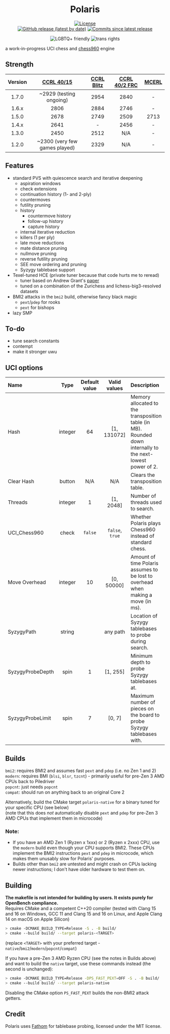<div align="center">

# Polaris

[![License][license-badge]][license-link]  
[![GitHub release (latest by date)][release-badge]][release-link]
[![Commits since latest release][commits-badge]][commits-link]

![LGBTQ+ friendly][lgbtqp-badge]
![trans rights][trans-rights-badge]

</div>

a work-in-progress UCI chess and [chess960](https://en.wikipedia.org/wiki/Fischer_random_chess) engine

## Strength
| Version | [CCRL 40/15](https://www.computerchess.org.uk/ccrl/4040/) | [CCRL Blitz](https://www.computerchess.org.uk/ccrl/404/) | [CCRL 40/2 FRC](https://www.computerchess.org.uk/ccrl/404FRC/) | [MCERL](https://www.chessengeria.com/mcerl) |
|:-------:|:---------------------------------------------------------:|:--------------------------------------------------------:|:--------------------------------------------------------------:|:-------------------------------------------:|
|  1.7.0  |                  ~2929 (testing ongoing)                  |                           2954                           |                              2840                              |                      -                      |
|  1.6.x  |                           2806                            |                           2884                           |                              2746                              |                      -                      |
|  1.5.0  |                           2678                            |                           2749                           |                              2509                              |                    2713                     |
|  1.4.x  |                           2641                            |                            -                             |                              2456                              |                      -                      |
|  1.3.0  |                           2450                            |                           2512                           |                              N/A                               |                      -                      |
|  1.2.0  |               ~2300 (very few games played)               |                           2329                           |                              N/A                               |                      -                      |

## Features
- standard PVS with quiescence search and iterative deepening
  - aspiration windows
  - check extensions
  - continuation history (1- and 2-ply)
  - countermoves
  - futility pruning
  - history
    - countermove history
    - follow-up history
    - capture history
  - internal iterative reduction
  - killers (1 per ply)
  - late move reductions
  - mate distance pruning
  - nullmove pruning
  - reverse futility pruning
  - SEE move ordering and pruning
  - Syzygy tablebase support
- Texel-tuned HCE (private tuner because that code hurts me to reread)
  - tuner based on Andrew Grant's [paper](https://github.com/AndyGrant/Ethereal/blob/master/Tuning.pdf)
  - tuned on a combination of the Zurichess and lichess-big3-resolved datasets
- BMI2 attacks in the `bmi2` build, otherwise fancy black magic
  - `pext`/`pdep` for rooks
  - `pext` for bishops
- lazy SMP

## To-do
- tune search constants
- contempt
- make it stronger uwu

## UCI options
| Name             |  Type   | Default value |  Valid values   | Description                                                                                                 |
|:-----------------|:-------:|:-------------:|:---------------:|:------------------------------------------------------------------------------------------------------------|
| Hash             | integer |      64       |   [1, 131072]   | Memory allocated to the transposition table (in MB). Rounded down internally to the next-lowest power of 2. |
| Clear Hash       | button  |      N/A      |       N/A       | Clears the transposition table.                                                                             |
| Threads          | integer |       1       |    [1, 2048]    | Number of threads used to search.                                                                           |
| UCI_Chess960     |  check  |    `false`    | `false`, `true` | Whether Polaris plays Chess960 instead of standard chess.                                                   |
| Move Overhead    | integer |      10       |   [0, 50000]    | Amount of time Polaris assumes to be lost to overhead when making a move (in ms).                           |
| SyzygyPath       | string  |    <empty>    |    any path     | Location of Syzygy tablebases to probe during search.                                                       |
| SyzygyProbeDepth |  spin   |       1       |    [1, 255]     | Minimum depth to probe Syzygy tablebases at.                                                                |
| SyzygyProbeLimit |  spin   |       7       |     [0, 7]      | Maximum number of pieces on the board to probe Syzygy tablebases with.                                      |

## Builds
`bmi2`: requires BMI2 and assumes fast `pext` and `pdep` (i.e. no Zen 1 and 2)  
`modern`: requires BMI (`blsi`, `blsr`, `tzcnt`) - primarily useful for pre-Zen 3 AMD CPUs back to Piledriver  
`popcnt`: just needs `popcnt`  
`compat`: should run on anything back to an original Core 2

Alternatively, build the CMake target `polaris-native` for a binary tuned for your specific CPU (see below)  
(note that this does *not* automatically disable `pext` and `pdep` for pre-Zen 3 AMD CPUs that implement them in microcode)

### Note:  
- If you have an AMD Zen 1 (Ryzen x 1xxx) or 2 (Ryzen x 2xxx) CPU, use the `modern` build even though your CPU supports BMI2. These CPUs implement the BMI2 instructions `pext` and `pdep` in microcode, which makes them unusably slow for Polaris' purposes. 
- Builds other than `bmi2` are untested and might crash on CPUs lacking newer instructions; I don't have older hardware to test them on.

## Building
**The makefile is not intended for building by users. It exists purely for OpenBench compliance.**  
Requires CMake and a competent C++20 compiler (tested with Clang 15 and 16 on Windows, GCC 11 and Clang 15 and 16 on Linux, and Apple Clang 14 on macOS on Apple Silicon)
```bash
> cmake -DCMAKE_BUILD_TYPE=Release -S . -B build/
> cmake --build build/ --target polaris-<TARGET>
```
(replace `<TARGET>` with your preferred target - `native`/`bmi2`/`modern`/`popcnt`/`compat`)

If you have a pre-Zen 3 AMD Ryzen CPU (see the notes in Builds above) and want to build the `native` target, use these commands instead (the second is unchanged):
```bash
> cmake -DCMAKE_BUILD_TYPE=Release -DPS_FAST_PEXT=OFF -S . -B build/
> cmake --build build/ --target polaris-native
```
Disabling the CMake option `PS_FAST_PEXT` builds the non-BMI2 attack getters.

## Credit
Polaris uses [Fathom](https://github.com/jdart1/Fathom) for tablebase probing, licensed under the MIT license.

[license-badge]: https://img.shields.io/github/license/Ciekce/Polaris?style=for-the-badge
[release-badge]: https://img.shields.io/github/v/release/Ciekce/Polaris?style=for-the-badge
[commits-badge]: https://img.shields.io/github/commits-since/Ciekce/Polaris/latest?style=for-the-badge

[license-link]: https://github.com/Ciekce/Polaris/blob/main/LICENSE
[release-link]: https://github.com/Ciekce/Polaris/releases/latest
[commits-link]: https://github.com/Ciekce/Polaris/commits/main

[lgbtqp-badge]: https://pride-badges.pony.workers.dev/static/v1?label=lgbtq%2B%20friendly&stripeWidth=6&stripeColors=E40303,FF8C00,FFED00,008026,24408E,732982
[trans-rights-badge]: https://pride-badges.pony.workers.dev/static/v1?label=trans%20rights&stripeWidth=6&stripeColors=5BCEFA,F5A9B8,FFFFFF,F5A9B8,5BCEFA

